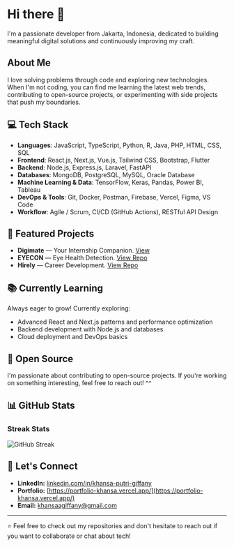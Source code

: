 # Hi there 👋
I'm a passionate developer from Jakarta, Indonesia, dedicated to building meaningful digital solutions and continuously improving my craft.

## About Me
I love solving problems through code and exploring new technologies. When I'm not coding, you can find me learning the latest web trends, contributing to open-source projects, or experimenting with side projects that push my boundaries.

## 💻 Tech Stack
- **Languages**: JavaScript, TypeScript, Python, R, Java, PHP, HTML, CSS, SQL
- **Frontend**: React.js, Next.js, Vue.js, Tailwind CSS, Bootstrap, Flutter
- **Backend**: Node.js, Express.js, Laravel, FastAPI
- **Databases**: MongoDB, PostgreSQL, MySQL, Oracle Database
- **Machine Learning & Data**: TensorFlow, Keras, Pandas, Power BI, Tableau
- **DevOps & Tools**: Git, Docker, Postman, Firebase, Vercel, Figma, VS Code
- **Workflow**: Agile / Scrum, CI/CD (GitHub Actions), RESTful API Design

## 🚀 Featured Projects
- **Digimate** — Your Internship Companion. [View]([https://digimate-v2.vercel.app/])
- **EYECON** — Eye Health Detection. [View Repo](https://github.com/EYECON-Capstone)
- **Hirely** — Career Development. [View Repo](https://github.com/khansagiffany/hirely)

## 📚 Currently Learning
Always eager to grow! Currently exploring:
- Advanced React and Next.js patterns and performance optimization
- Backend development with Node.js and databases
- Cloud deployment and DevOps basics

## 🌱 Open Source
I'm passionate about contributing to open-source projects. If you're working on something interesting, feel free to reach out! ^^

## 📊 GitHub Stats
### Streak Stats
![GitHub Streak](https://github-readme-streak-stats.herokuapp.com/?user=khansagiffany&theme=dark)

## 🤝 Let's Connect
- **LinkedIn:** [linkedin.com/in/khansa-putri-giffany](https://linkedin.com/in/khansa-putri-giffany)
- **Portfolio:** [https://portfolio-khansa.vercel.app/](https://portfolio-khansa.vercel.app/)
- **Email:** khansaagiffany@gmail.com

---
⭐ Feel free to check out my repositories and don't hesitate to reach out if you want to collaborate or chat about tech!
